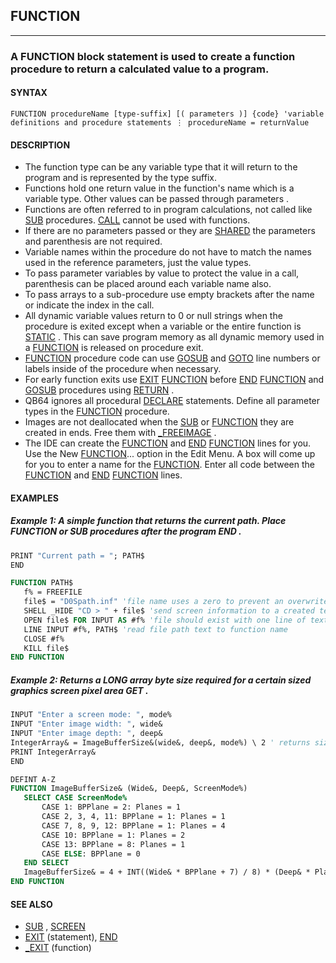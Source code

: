 ## FUNCTION
---

### A FUNCTION block statement is used to create a function procedure to return a calculated value to a program.

#### SYNTAX

`FUNCTION procedureName [type-suffix] [( parameters )] {code} 'variable definitions and procedure statements ⋮ procedureName = returnValue`

#### DESCRIPTION
* The function type can be any variable type that it will return to the program and is represented by the type suffix.
* Functions hold one return value in the function's name which is a variable type. Other values can be passed through parameters .
* Functions are often referred to in program calculations, not called like [SUB](./SUB.md) procedures. [CALL](./CALL.md) cannot be used with functions.
* If there are no parameters passed or they are [SHARED](./SHARED.md) the parameters and parenthesis are not required.
* Variable names within the procedure do not have to match the names used in the reference parameters, just the value types.
* To pass parameter variables by value to protect the value in a call, parenthesis can be placed around each variable name also.
* To pass arrays to a sub-procedure use empty brackets after the name or indicate the index in the call.
* All dynamic variable values return to 0 or null strings when the procedure is exited except when a variable or the entire function is [STATIC](./STATIC.md) . This can save program memory as all dynamic memory used in a [FUNCTION](./FUNCTION.md) is released on procedure exit.
* [FUNCTION](./FUNCTION.md) procedure code can use [GOSUB](./GOSUB.md) and [GOTO](./GOTO.md) line numbers or labels inside of the procedure when necessary.
* For early function exits use [EXIT](./EXIT.md) [FUNCTION](./FUNCTION.md) before [END](./END.md) [FUNCTION](./FUNCTION.md) and [GOSUB](./GOSUB.md) procedures using [RETURN](./RETURN.md) .
* QB64 ignores all procedural [DECLARE](./DECLARE.md) statements. Define all parameter types in the [FUNCTION](./FUNCTION.md) procedure.
* Images are not deallocated when the [SUB](./SUB.md) or [FUNCTION](./FUNCTION.md) they are created in ends. Free them with [_FREEIMAGE](./_FREEIMAGE.md) .
* The IDE can create the [FUNCTION](./FUNCTION.md) and [END](./END.md) [FUNCTION](./FUNCTION.md) lines for you. Use the New [FUNCTION](./FUNCTION.md)... option in the Edit Menu. A box will come up for you to enter a name for the [FUNCTION](./FUNCTION.md). Enter all code between the [FUNCTION](./FUNCTION.md) and [END](./END.md) [FUNCTION](./FUNCTION.md) lines.


#### EXAMPLES
##### Example 1: A simple function that returns the current path. Place FUNCTION or SUB procedures after the program END .
```vb
PRINT "Current path = "; PATH$
END

FUNCTION PATH$
   f% = FREEFILE
   file$ = "D0Spath.inf" 'file name uses a zero to prevent an overwrite of existing file name
   SHELL _HIDE "CD > " + file$ 'send screen information to a created text file
   OPEN file$ FOR INPUT AS #f% 'file should exist with one line of text
   LINE INPUT #f%, PATH$ 'read file path text to function name
   CLOSE #f%
   KILL file$
END FUNCTION
```
  
##### Example 2: Returns a LONG array byte size required for a certain sized graphics screen pixel area GET .
```vb
INPUT "Enter a screen mode: ", mode%
INPUT "Enter image width: ", wide&
INPUT "Enter image depth: ", deep&
IntegerArray& = ImageBufferSize&(wide&, deep&, mode%) \ 2 ' returns size of an INTEGER array.
PRINT IntegerArray&
END

DEFINT A-Z
FUNCTION ImageBufferSize& (Wide&, Deep&, ScreenMode%)
   SELECT CASE ScreenMode%
       CASE 1: BPPlane = 2: Planes = 1
       CASE 2, 3, 4, 11: BPPlane = 1: Planes = 1
       CASE 7, 8, 9, 12: BPPlane = 1: Planes = 4
       CASE 10: BPPlane = 1: Planes = 2
       CASE 13: BPPlane = 8: Planes = 1
       CASE ELSE: BPPlane = 0
   END SELECT
   ImageBufferSize& = 4 + INT((Wide& * BPPlane + 7) / 8) * (Deep& * Planes) 'return the value to function name.
END FUNCTION
```
  


#### SEE ALSO
* [SUB](./SUB.md) , [SCREEN](./SCREEN.md)
* [EXIT](./EXIT.md) (statement), [END](./END.md)
* [_EXIT](./_EXIT.md) (function)
